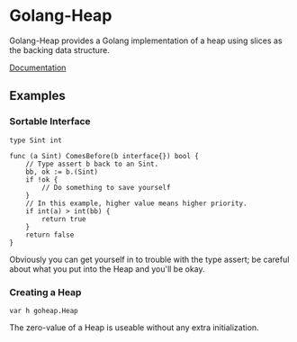 # Golang-Heap

Golang-Heap provides a Golang implementation of a heap using
slices as the backing data structure.

[Documentation](http://godoc.org/github.com/RMMoreton/golang-heap)

## Examples

### Sortable Interface

	type Sint int

	func (a Sint) ComesBefore(b interface{}) bool {
		// Type assert b back to an Sint.
		bb, ok := b.(Sint)
		if !ok {
			// Do something to save yourself
		}
		// In this example, higher value means higher priority.
		if int(a) > int(bb) {
			return true
		}
		return false
	}

Obviously you can get yourself in to trouble with the type assert; be
careful about what you put into the Heap and you'll be okay.

### Creating a Heap

	var h goheap.Heap

The zero-value of a Heap is useable without any extra initialization.